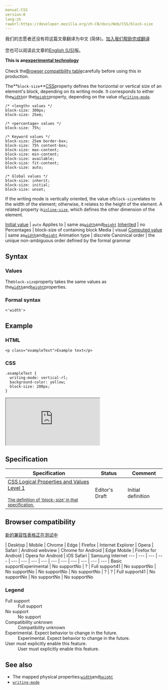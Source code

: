 ```yaml
---
manual:CSS
version:0
lang:zh
rawUrl:https://developer.mozilla.org/zh-CN/docs/Web/CSS/block-size
---
```




<bdi>我们的志愿者还没有将这篇文章翻译为<bdi>中文 (简体)</bdi>。[加入我们帮助完成翻译](%28770 "")<br></br>您也可以阅读此文章的[English (US)](%28771 "")版。</bdi>






**This is an[experimental technology](%3404 "")**<br></br>Check the[Browser compatibility table](%28768 "")carefully before using this in production.





The**`block-size`**[CSS](%427 "CSS")property defines the horizontal or vertical size of an element&#39;s block, depending on its writing mode. It corresponds to either the[`width`](%13333 "The width CSS property specifies the width of an element. By default, the property defines the width of the content area. If box-sizing is set to border-box, however, it instead determines the width of the border area.")or the[`height`](%14278 "The height CSS property specifies the height of an element. By default, the property defines the height of the content area. If box-sizing is set to border-box, however, it instead determines the height of the border area.")property, depending on the value of[`writing-mode`](%28772 "The writing-mode CSS property defines whether lines of text are laid out horizontally or vertically, as well as the direction in which blocks progress.").


```
/* <length> values */
block-size: 300px;
block-size: 25em;

/* <percentage> values */
block-size: 75%;

/* Keyword values */
block-size: 25em border-box;
block-size: 75% content-box;
block-size: max-content;
block-size: min-content;
block-size: available;
block-size: fit-content;
block-size: auto;

/* Global values */
block-size: inherit;
block-size: initial;
block-size: unset;
```


If the writing mode is vertically oriented, the value of`block-size`relates to the width of the element; otherwise, it relates to the height of the element. A related property is[`inline-size`](%28773 "The inline-size CSS property defines the horizontal or vertical size of an element's block, depending on its writing mode. It corresponds to either the width or the height property, depending on the value of writing-mode."), which defines the other dimension of the element.


[Initial value](%28552 "") | `auto` 
Applies to | same as[`width`](%13333 "The width CSS property specifies the width of an element. By default, the property defines the width of the content area. If box-sizing is set to border-box, however, it instead determines the width of the border area.")and[`height`](%14278 "The height CSS property specifies the height of an element. By default, the property defines the height of the content area. If box-sizing is set to border-box, however, it instead determines the height of the border area.") 
[Inherited](%28555 "") | no 
Percentages | block-size of containing block 
Media | visual 
[Computed value](%28556 "") | same as[`width`](%13333 "The width CSS property specifies the width of an element. By default, the property defines the width of the content area. If box-sizing is set to border-box, however, it instead determines the width of the border area.")and[`height`](%14278 "The height CSS property specifies the height of an element. By default, the property defines the height of the content area. If box-sizing is set to border-box, however, it instead determines the height of the border area.") 
Animation type | discrete 
Canonical order | the unique non-ambiguous order defined by the formal grammar 


## Syntax<a name="Syntax"></a>

### Values<a name="Values"></a>


The`block-size`property takes the same values as the[`width`](%13333 "The width CSS property specifies the width of an element. By default, the property defines the width of the content area. If box-sizing is set to border-box, however, it instead determines the width of the border area.")and[`height`](%14278 "The height CSS property specifies the height of an element. By default, the property defines the height of the content area. If box-sizing is set to border-box, however, it instead determines the height of the border area.")properties.


### Formal syntax<a name="Formal_syntax"></a>

```
<'width'>
```

## Example<a name="Example"></a>

### HTML<a name="HTML"></a>

```
<p class="exampleText">Example text</p>
```

### CSS<a name="CSS"></a>

```
.exampleText {
  writing-mode: vertical-rl;
  background-color: yellow;
  block-size: 200px;
}
```


<iframe src='https://mdn.mozillademos.org/en-US/docs/Web/CSS/block-size$samples/Example?revision=1342805' width='null' height='null'></iframe>



## Specification<a name="Specification"></a>

Specification | Status | Comment 
 ---  |  ---  |  ---  | 
[CSS Logical Properties and Values Level 1<br></br><small>The definition of &#39;block-size&#39; in that specification.</small>](%28774 "") | Editor&#39;s Draft | Initial definition 


## Browser compatibility<a name="Browser_compatibility"></a>
[新的兼容性表格正在测试中<i></i>](%3360 "")

 | <abbr>Desktop<i></i></abbr> | <abbr>Mobile<i></i></abbr> 
 | <abbr>Chrome<i></i></abbr> | <abbr>Edge<i></i></abbr> | <abbr>Firefox<i></i></abbr> | <abbr>Internet Explorer<i></i></abbr> | <abbr>Opera<i></i></abbr> | <abbr>Safari<i></i></abbr> | <abbr>Android webview<i></i></abbr> | <abbr>Chrome for Android<i></i></abbr> | <abbr>Edge Mobile<i></i></abbr> | <abbr>Firefox for Android<i></i></abbr> | <abbr>Opera for Android<i></i></abbr> | <abbr>iOS Safari<i></i></abbr> | <abbr>Samsung Internet<i></i></abbr> 
 ---  |  ---  |  ---  |  ---  |  ---  |  ---  |  ---  |  ---  |  ---  |  ---  |  ---  |  ---  |  ---  |  ---  | 
Basic support<abbr>Experimental<i></i></abbr> | <abbr>No support</abbr>No | <abbr>?</abbr> | <abbr>Full support</abbr>41 | <abbr>No support</abbr>No | <abbr>No support</abbr>No | <abbr>No support</abbr>No | <abbr>No support</abbr>No | <abbr>?</abbr> | <abbr>?</abbr> | <abbr>Full support</abbr>41 | <abbr>No support</abbr>No | <abbr>No support</abbr>No | <abbr>No support</abbr>No 


### Legend<a name="Legend"></a>
<dl><dt id=''><abbr>Full support</abbr></dt><dd>Full support</dd><dt id=''><abbr>No support</abbr></dt><dd>No support</dd><dt id=''><abbr>Compatibility unknown</abbr></dt><dd>Compatibility unknown</dd><dt id=''><abbr>Experimental. Expect behavior to change in the future.<i></i></abbr></dt><dd>Experimental. Expect behavior to change in the future.</dd><dt id=''><abbr>User must explicitly enable this feature.<i></i></abbr></dt><dd>User must explicitly enable this feature.</dd></dl>

## See also<a name="See_also"></a>

* The mapped physical properties:[`width`](%13333 "The width CSS property specifies the width of an element. By default, the property defines the width of the content area. If box-sizing is set to border-box, however, it instead determines the width of the border area.")and[`height`](%14278 "The height CSS property specifies the height of an element. By default, the property defines the height of the content area. If box-sizing is set to border-box, however, it instead determines the height of the border area.")
* [`writing-mode`](%28772 "The writing-mode CSS property defines whether lines of text are laid out horizontally or vertically, as well as the direction in which blocks progress.")



